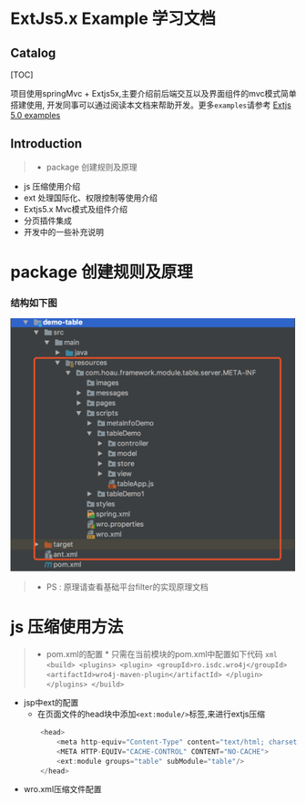 # ExtJs5.x Example 学习文档

## Catalog

[TOC]

项目使用springMvc + Extjs5x,主要介绍前后端交互以及界面组件的mvc模式简单搭建使用,
开发同事可以通过阅读本文档来帮助开发。更多`examples`请参考 [Extjs 5.0 examples](http://examples.sencha.com/extjs/5.0.0/examples/kitchensink/)

## Introduction
>* package 创建规则及原理
* js 压缩使用介绍
* ext 处理国际化、权限控制等使用介绍
* Extjs5.x Mvc模式及组件介绍
* 分页插件集成
* 开发中的一些补充说明

# package 创建规则及原理
### 结构如下图

<div align = 'center' style='width:500px;'>
  <img src='images/package.png'/>
</div>

  >* PS : 原理请查看基础平台filter的实现原理文档

# js 压缩使用方法
>* pom.xml的配置
	* 只需在当前模块的pom.xml中配置如下代码
	```xml
		<build>
	        <plugins>
	            <plugin>
	                <groupId>ro.isdc.wro4j</groupId>
	                <artifactId>wro4j-maven-plugin</artifactId>
	            </plugin>
	        </plugins>
		</build>
	```
* jsp中ext的配置
	* 在页面文件的head块中添加`<ext:module/>`标签,来进行extjs压缩
	```javascript
		<head>
		    <meta http-equiv="Content-Type" content="text/html; charset=utf-8">
		    <META HTTP-EQUIV="CACHE-CONTROL" CONTENT="NO-CACHE">
		    <ext:module groups="table" subModule="table"/>
		</head>
	```
* wro.xml压缩文件配置
